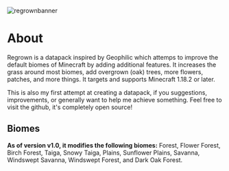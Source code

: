 ![regrownbanner](https://github.com/Y1rd/regrown-datapack/assets/100542617/b507b4c2-c813-41c6-b519-64fa47771c6c)
# About

Regrown is a datapack inspired by Geophilic which attemps to improve the default biomes of Minecraft by adding additional features. It increases the grass around most biomes, add overgrown (oak) trees, more flowers, patches, and more things. It targets and supports Minecraft 1.18.2 or later.

This is also my first attempt at creating a datapack, if you suggestions, improvements, or generally want to help me achieve something. Feel free to visit the github, it's completely open source!

## Biomes
**As of version v1.0, it modifies the following biomes:** Forest, Flower Forest, Birch Forest, Taiga, Snowy Taiga, Plains, Sunflower Plains, Savanna, Windswept Savanna, Windswept Forest, and Dark Oak Forest.
